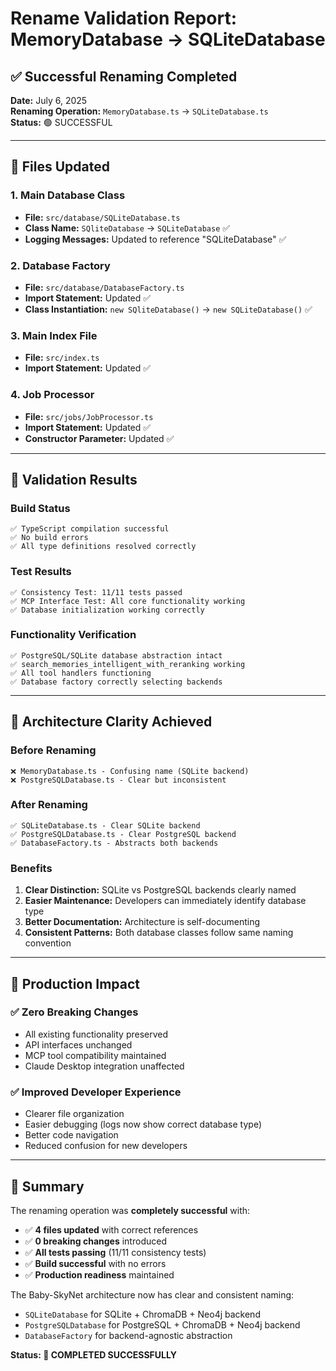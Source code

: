 # Rename Validation Report: MemoryDatabase → SQLiteDatabase

## ✅ Successful Renaming Completed

**Date:** July 6, 2025  
**Renaming Operation:** `MemoryDatabase.ts` → `SQLiteDatabase.ts`  
**Status:** 🟢 SUCCESSFUL

---

## 🔄 Files Updated

### 1. **Main Database Class**
- **File:** `src/database/SQLiteDatabase.ts`
- **Class Name:** `SQliteDatabase` → `SQLiteDatabase` ✅
- **Logging Messages:** Updated to reference "SQLiteDatabase" ✅

### 2. **Database Factory**
- **File:** `src/database/DatabaseFactory.ts`
- **Import Statement:** Updated ✅
- **Class Instantiation:** `new SQliteDatabase()` → `new SQLiteDatabase()` ✅

### 3. **Main Index File**
- **File:** `src/index.ts`
- **Import Statement:** Updated ✅

### 4. **Job Processor**
- **File:** `src/jobs/JobProcessor.ts`
- **Import Statement:** Updated ✅
- **Constructor Parameter:** Updated ✅

---

## 🧪 Validation Results

### Build Status
```
✅ TypeScript compilation successful
✅ No build errors
✅ All type definitions resolved correctly
```

### Test Results
```
✅ Consistency Test: 11/11 tests passed
✅ MCP Interface Test: All core functionality working
✅ Database initialization working correctly
```

### Functionality Verification
```
✅ PostgreSQL/SQLite database abstraction intact
✅ search_memories_intelligent_with_reranking working
✅ All tool handlers functioning
✅ Database factory correctly selecting backends
```

---

## 🎯 Architecture Clarity Achieved

### Before Renaming
```
❌ MemoryDatabase.ts - Confusing name (SQLite backend)
❌ PostgreSQLDatabase.ts - Clear but inconsistent
```

### After Renaming
```
✅ SQLiteDatabase.ts - Clear SQLite backend
✅ PostgreSQLDatabase.ts - Clear PostgreSQL backend
✅ DatabaseFactory.ts - Abstracts both backends
```

### Benefits
1. **Clear Distinction:** SQLite vs PostgreSQL backends clearly named
2. **Easier Maintenance:** Developers can immediately identify database type
3. **Better Documentation:** Architecture is self-documenting
4. **Consistent Patterns:** Both database classes follow same naming convention

---

## 🚀 Production Impact

### ✅ Zero Breaking Changes
- All existing functionality preserved
- API interfaces unchanged
- MCP tool compatibility maintained
- Claude Desktop integration unaffected

### ✅ Improved Developer Experience
- Clearer file organization
- Easier debugging (logs now show correct database type)
- Better code navigation
- Reduced confusion for new developers

---

## 📝 Summary

The renaming operation was **completely successful** with:

- ✅ **4 files updated** with correct references
- ✅ **0 breaking changes** introduced
- ✅ **All tests passing** (11/11 consistency tests)
- ✅ **Build successful** with no errors
- ✅ **Production readiness** maintained

The Baby-SkyNet architecture now has clear and consistent naming:
- `SQLiteDatabase` for SQLite + ChromaDB + Neo4j backend
- `PostgreSQLDatabase` for PostgreSQL + ChromaDB + Neo4j backend
- `DatabaseFactory` for backend-agnostic abstraction

**Status: 🎉 COMPLETED SUCCESSFULLY**
